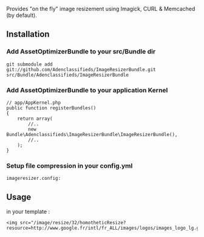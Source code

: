 Provides "on the fly" image resizement using Imagick, CURL & Memcached (by default).

## Installation

### Add AssetOptimizerBundle to your src/Bundle dir

    git submodule add git://github.com/Adenclassifieds/ImageResizerBundle.git src/Bundle/Adenclassifieds/ImageResizerBundle
    
### Add AssetOptimizerBundle to your application Kernel


    // app/AppKernel.php
    public function registerBundles()
    {
        return array(
            //..
            new Bundle\Adenclassifieds\ImageResizerBundle\ImageResizerBundle(),
            //..
        );    
    }
    
### Setup file compression in your config.yml

    imageresizer.config:
   
   
## Usage

in your template :
   
    <img src="/image/resize/32/homotheticResize?resource=http://www.google.fr/intl/fr_ALL/images/logos/images_logo_lg.gif">